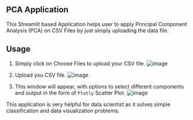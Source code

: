 ## PCA Application
This Streamlit based Application helps user to apply Principal Component Analysis (PCA) on CSV Files by just simply uploading the data file.

## Usage
1. Simply click on Choose Files to upload your CSV file.
![image](.docs/Capture.jpg)

2. Upload you CSV file.
![image](.docs/ChooseFile.jpg)

3. This window will appear, with options to select different components and output in the form of `Plotly` Scatter Plot.
![image](.docs/Output.jpg)


This application is very helpful for data scientist as it solves simple classification and data visualization problems.
